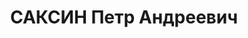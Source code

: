 ---
title: САКСИН Петр Андреевич
description: "Род. в 1895, Свердловская обл., Нижнесалдинский р-н, п. Нижнесалдинского\
  \ завода, русский. Проживал: г. Свердловск. Верх-Исетский завод, начальник динамного\
  \ цеха. \n  Арестован 14.08.1937. Приговор: 13.01.1938 – ВМН. Расстрелян 13.01.1938"
---